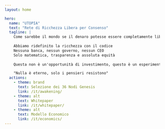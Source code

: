 ```yaml
---
layout: home

hero:
  name: "UTOPIA"
  text: "Rete di Ricchezza Libera per Consenso"
  tagline: |
    Come sarebbe il mondo se il denaro potesse essere completamente liberato dal controllo umano?
    
    Abbiamo ridefinito la ricchezza con il codice
    Nessuna banca, nessun governo, nessun CEO
    Solo matematica, trasparenza e assoluta equità
    
    Questa non è un'opportunità di investimento, questo è un esperimento mentale

    "Nulla è eterno, solo i pensieri resistono"
  actions:
    - theme: brand
      text: Selezione dei 36 Nodi Genesis
      link: /it/awakening/
    - theme: alt
      text: Whitepaper
      link: /it/whitepaper/
    - theme: alt
      text: Modello Economico
      link: /it/economics/
---
```


<ParticlesBackground />